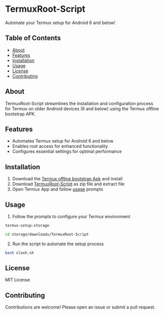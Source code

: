 # TermuxRoot-Script

Automate your Termux setup for Android 6 and below!

## Table of Contents

* [About](#about)
* [Features](#features)
* [Installation](#installation)
* [Usage](#usage)
* [License](#license)
* [Contributing](#contributing)

## About

TermuxRoot-Script streamlines the installation and configuration process for Termux on older Android devices (6 and below) using the Termux offline bootstrap APK.

## Features

* Automates Termux setup for Android 6 and below
* Enables root access for enhanced functionality
* Configures essential settings for optimal performance

## Installation

1. Download the [Termux offline bootstrap Apk](https://archive.org/download/termux-repositories-legacy/termux-v0.79-offline-bootstraps.apk) and install
2. Download [TermuxRoot-Script](https://archive.org/download/termuxroot-script/TermuxRoot-Script.zip) as zip file and extract file
3. Open Termux App and follow [usage](#usage) prompts

## Usage

1. Follow the prompts to configure your Termux environment
```bash
termux-setup-storage
```
```bash
cd storage/downloads/TermuxRoot-Script
```
2. Run the script to automate the setup process
```bash
bash slash.sh
```

## License

MIT License

## Contributing

Contributions are welcome! Please open an issue or submit a pull request.
